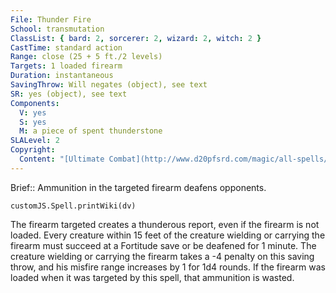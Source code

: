 ```yaml
---
File: Thunder Fire
School: transmutation
ClassList: { bard: 2, sorcerer: 2, wizard: 2, witch: 2 }
CastTime: standard action
Range: close (25 + 5 ft./2 levels)
Targets: 1 loaded firearm
Duration: instantaneous
SavingThrow: Will negates (object), see text
SR: yes (object), see text
Components:
  V: yes
  S: yes
  M: a piece of spent thunderstone
SLALevel: 2
Copyright:
  Content: "[Ultimate Combat](http://www.d20pfsrd.com/magic/all-spells/t/thunder-fire)"
---
```

Brief:: Ammunition in the targeted firearm deafens opponents.

```dataviewjs
customJS.Spell.printWiki(dv)
```

The firearm targeted creates a thunderous report, even if the firearm is not loaded. Every creature within 15 feet of the creature wielding or carrying the firearm must succeed at a Fortitude save or be deafened for 1 minute. The creature wielding or carrying the firearm takes a -4 penalty on this saving throw, and his misfire range increases by 1 for 1d4 rounds. If the firearm was loaded when it was targeted by this spell, that ammunition is wasted.
